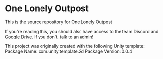 # One Lonely Outpost
This is the source repository for One Lonely Outpost

If you're reading this, you should also have access to the team Discord and [Google Drive](https://drive.google.com/drive/u/0/folders/1yiNZhjjCRm8wyu515Gi6HuaORX_0-7d5). If you don't, talk to an admin!

This project was originally created with the following Unity template:
    Package Name: com.unity.template.2d
    Package Version: 0.0.4